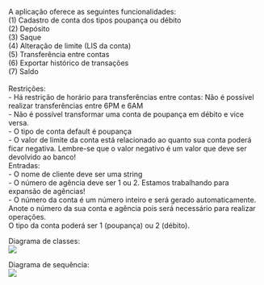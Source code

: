A aplicação oferece as seguintes funcionalidades:<br>
(1) Cadastro de conta dos tipos poupança ou débito <br>
(2) Depósito<br>
(3) Saque<br>
(4) Alteração de limite (LIS da conta)<br>
(5) Transferência entre contas<br>
(6) Exportar histórico de transações<br>
(7) Saldo<br>
<br>
Restrições:<br>
	- Há restrição de horário para transferências entre contas: Não é possível realizar transferências entre 6PM e 6AM<br>
	- Não é possível transformar uma conta de poupança em débito e vice versa.<br>
	- O tipo de conta default é poupança<br>
	- O valor de limite da conta está relacionado ao quanto sua conta poderá ficar negativa. Lembre-se que o valor negativo é um valor que deve ser devolvido ao banco!<br>
Entradas:<br>
	- O nome de cliente deve ser uma string<br>
	- O número de agência deve ser 1 ou 2. Estamos trabalhando para expansão de agências!<br>
	- O número da conta é um número inteiro e será gerado automaticamente. Anote o número da sua conta e agência pois será necessário para realizar operações.<br>
O tipo da conta poderá ser 1 (poupança) ou 2 (débito).<br>

Diagrama de classes:<br> [![](https://mermaid.ink/img/pako:eNp9kDEOwjAMRa8SeQLRE2SFG7BmMY0LlhKnJM6Aqt6dQGGgIDxZ__0v2X-CPnkCC33AUg6M54zRiRPTZp9E0VizY1EjNVJOT2lFj5pZzkZZa8D8y-FTPQUyBYNPf3jgyEprw4PTmArrkt1sP2HBa6WfRDNKGSiT9IxPsXxZ0nL9W4cO2psR2bdOpofmQC8UyYFtq6cBa1AHTuZmxdryN-nBaq7UQR09Kr1aBDtgKDTfAZFydX4?type=png)](https://mermaid-js.github.io/mermaid-live-editor/edit#pako:eNp9kDEOwjAMRa8SeQLRE2SFG7BmMY0LlhKnJM6Aqt6dQGGgIDxZ__0v2X-CPnkCC33AUg6M54zRiRPTZp9E0VizY1EjNVJOT2lFj5pZzkZZa8D8y-FTPQUyBYNPf3jgyEprw4PTmArrkt1sP2HBa6WfRDNKGSiT9IxPsXxZ0nL9W4cO2psR2bdOpofmQC8UyYFtq6cBa1AHTuZmxdryN-nBaq7UQR09Kr1aBDtgKDTfAZFydX4)

Diagrama de sequência:<br> [![](https://mermaid.ink/img/pako:eNq1lNFKwzAUhl8l5kpx8wEiDGTDKxGh4lVvDsnZFkhzanK6oWMv5O0eoS9m0lUHKnbI7EXawPfnfE0O2UhNBqWSEZ8b9BpnFhYBqtKL9DwEypPxZHI5Jc-BnMOghMe1yHM413m82MMH4ivfUfFmcQXG9JHrXwsYrClapn2R7-snftxHlZhh3e4yLQKCs69g6GzIaGkjU7CaOqUBmwhpa45SKTL5bxrId7ayfJzKPa1IuI7PyZPbcAAf5xhSz1jojOKQ0mMfad9y5nOb4LRiBTmrLUPoYu0u5370um28Zks-KlEH63laPA22Gq29IzCpQYWOq_w6FDntbyyQC3CGjuy7RAqoA0b0fzprOZIVhgqsSXfBJqdLyUussJQqfRqcQ-O4lKXfJhQapuLFa6k4NDiSTW2AP64OqebgIm7fARQQgY0?type=png)](https://mermaid.live/edit#pako:eNq1lNFKwzAUhl8l5kpx8wEiDGTDKxGh4lVvDsnZFkhzanK6oWMv5O0eoS9m0lUHKnbI7EXawPfnfE0O2UhNBqWSEZ8b9BpnFhYBqtKL9DwEypPxZHI5Jc-BnMOghMe1yHM413m82MMH4ivfUfFmcQXG9JHrXwsYrClapn2R7-snftxHlZhh3e4yLQKCs69g6GzIaGkjU7CaOqUBmwhpa45SKTL5bxrId7ayfJzKPa1IuI7PyZPbcAAf5xhSz1jojOKQ0mMfad9y5nOb4LRiBTmrLUPoYu0u5370um28Zks-KlEH63laPA22Gq29IzCpQYWOq_w6FDntbyyQC3CGjuy7RAqoA0b0fzprOZIVhgqsSXfBJqdLyUussJQqfRqcQ-O4lKXfJhQapuLFa6k4NDiSTW2AP64OqebgIm7fARQQgY0)
